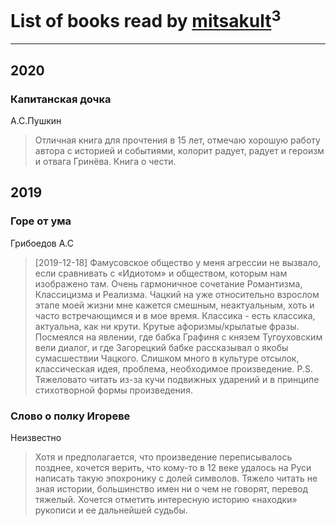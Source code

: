 # List of books read by [mitsakult](http://vk.com/id288034278)<sup>3</sup>
---

## 2020

### Капитанская дочка
А.С.Пушкин
> Отличная книга для прочтения в 15 лет, отмечаю хорошую работу автора с историей и событиями, колорит радует, радует и героизм и отвага Гринёва. Книга о чести.



## 2019

### Горе от ума
Грибоедов А.С
> [2019-12-18] Фамусовское общество у меня агрессии не вызвало, если сравнивать с «Идиотом» и обществом, которым нам изображено там. Очень гармоничное сочетание Романтизма, Классицизма и Реализма. Чацкий на уже относительно взрослом этапе моей жизни мне кажется смешным, неактуальным, хоть и часто встречающимся и в мое время. Классика - есть классика, актуальна, как ни крути. Крутые афоризмы/крылатые фразы. Посмеялся на явлении, где бабка Графиня с князем Тугоуховским вели диалог, и где Загорецкий бабке рассказывал о якобы сумасшествии Чацкого. Слишком много в культуре отсылок, классическая идея, проблема, необходимое произведение. P.S. Тяжеловато читать из-за кучи подвижных ударений и в принципе стихотворной формы произведения.


### Слово о полку Игореве
Неизвестно
> Хотя и предполагается, что произведение переписывалось позднее, хочется верить, что кому-то в 12 веке удалось на Руси написать такую эпохронику с долей символов. Тяжело читать не зная истории, большинство имен ни о чем не говорят, перевод тяжелый. Хочется отметить интересную историю «находки» рукописи и ее дальнейшей судьбы.



